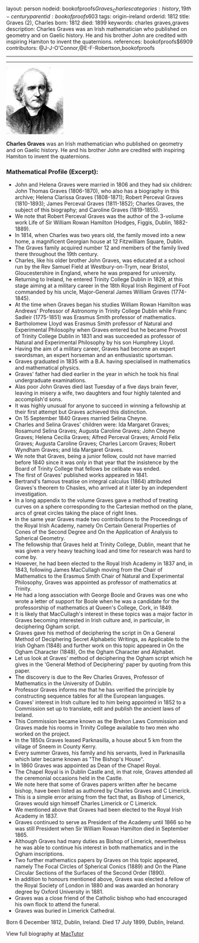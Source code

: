 layout: person
nodeid: bookofproofs$Graves_Charles
categories: history,19th-century
parentid: bookofproofs$603
tags: origin-ireland
orderid: 1812
title: Graves (2), Charles
born: 1812
died: 1899
keywords: charles graves,graves
description: Charles Graves was an Irish mathematician who published on geometry and on Gaelic history. He and his brother John are credited with inspiring Hamiton to invent the quaternions.
references: bookofproofs$6909
contributors: @J-J-O'Connor,@E-F-Robertson,bookofproofs

---



---

![Graves_Charles.jpg](https://github.com/bookofproofs/bookofproofs.github.io/blob/main/_sources/_assets/images/portraits/Graves_Charles.jpg?raw=true)

**Charles Graves** was an Irish mathematician who published on geometry and on Gaelic history. He and his brother John are credited with inspiring Hamiton to invent the quaternions.

### Mathematical Profile (Excerpt):
* John and Helena Graves were married in 1806 and they had six children: John Thomas Graves (1806-1870), who also has a biography in this archive; Helena Clarissa Graves (1808-1871); Robert Perceval Graves (1810-1893); James Perceval Graves (1811-1852); Charles Graves, the subject of this biography; and Caroline Graves (1819-1855).
* We note that Robert Perceval Graves was the author of the 3-volume work Life of Sir William Rowan Hamilton (Hodges, Figgis, Dublin, 1882-1889).
* In 1814, when Charles was two years old, the family moved into a new home, a magnificent Georgian house at 12 Fitzwilliam Square, Dublin.
* The Graves family acquired number 12 and members of the family lived there throughout the 19th  century.
* Charles, like his older brother John Graves, was educated at a school run by the Rev Samuel Field at Westbury-on-Trym, near Bristol, Gloucestershire in England, where he was prepared for university.
* Returning to Ireland, he entered Trinity College Dublin in 1829, at this stage aiming at a military career in the 18th  Royal Irish Regiment of Foot commanded by his uncle, Major-General James William Graves (1774-1845).
* At the time when Graves began his studies William Rowan Hamilton was Andrews' Professor of Astronomy in Trinity College Dublin while Franc Sadleir (1775-1851) was Erasmus Smith professor of mathematics.
* Bartholomew Lloyd was Erasmus Smith professor of Natural and Experimental Philosophy when Graves entered but he became Provost of Trinity College Dublin in 1831 and was succeeded as professor of Natural and Experimental Philosophy by his son Humphrey Lloyd.
* Having the aim of a military career, Graves had become an expert swordsman, an expert horseman and an enthusiastic sportsman.
* Graves graduated in 1835 with a B.A. having specialised in mathematics and mathematical physics.
* Graves' father had died earlier in the year in which he took his final undergraduate examinations.
* Alas poor John Graves died last Tuesday of a five days brain fever, leaving in misery a wife, two daughters and four highly talented and accomplish'd sons.
* It was highly unusual for anyone to succeed in winning a fellowship at their first attempt but Graves achieved this distinction.
* On 15 September 1840 Graves married Selina Cheyne.
* Charles and Selina Graves' children were: Ida Margaret Graves; Rosamund Selina Graves; Augusta Caroline Graves; John Cheyne Graves; Helena Cecilia Graves; Alfred Perceval Graves; Arnold Felix Graves; Augusta Caroline Graves; Charles Larcom Graves; Robert Wyndham Graves; and Ida Margaret Graves.
* We note that Graves, being a junior fellow, could not have married before 1840 since it was only in that year that the insistence by the Board of Trinity College that fellows be celibate was ended.
* The first of Graves' published works appeared in 1841.
* Bertrand's famous treatise on integral calculus (1864) attributed Graves's theorem to Chasles, who arrived at it later by an independent investigation.
* In a long appendix to the volume Graves gave a method of treating curves on a sphere corresponding to the Cartesian method on the plane, arcs of great circles taking the place of right lines.
* In the same year Graves made two contributions to the Proceedings of the Royal Irish Academy, namely On Certain General Properties of Cones of the Second Degree and On the Application of Analysis to Spherical Geometry.
* The fellowship that Graves held at Trinity College, Dublin, meant that he was given a very heavy teaching load and time for research was hard to come by.
* However, he had been elected to the Royal Irish Academy in 1837 and, in 1843, following James MacCullagh moving from the Chair of Mathematics to the Erasmus Smith Chair of Natural and Experimental Philosophy, Graves was appointed as professor of mathematics at Trinity.
* He had a long association with George Boole and Graves was one who wrote a letter of support for Boole when he was a candidate for the professorship of mathematics at Queen's College, Cork, in 1849.
* It is likely that MacCullagh's interest in these topics was a major factor in Graves becoming interested in Irish culture and, in particular, in deciphering Ogham script.
* Graves gave his method of deciphering the script in On a General Method of Deciphering Secret Alphabetic Writings, as Applicable to the Irish Ogham (1848) and further work on this topic appeared in On the Ogham Character (1848), On the Ogham Character and Alphabet.
* Let us look at Graves' method of deciphering the Ogham script which he gives in the 'General Method of Deciphering' paper by quoting from this paper.
* The discovery is due to the Rev Charles Graves, Professor of Mathematics in the University of Dublin.
* Professor Graves informs me that he has verified the principle by constructing sequence tables for all the European languages.
* Graves' interest in Irish culture led to him being appointed in 1852 to a Commission set up to translate, edit and publish the ancient laws of Ireland.
* This Commission became known as the Brehon Laws Commission and Graves made his rooms in Trinity College available to two men who worked on the project.
* In the 1850s Graves leased Parknasilla, a house about 5 km from the village of Sneem in County Kerry.
* Every summer Graves, his family and his servants, lived in Parknasilla which later became known as "The Bishop's House".
* In 1860 Graves was appointed as Dean of the Chapel Royal.
* The Chapel Royal is in Dublin Castle and, in that role, Graves attended all the ceremonial occasions held in the Castle.
* We note here that some of Graves papers written after he became bishop, have been listed as authored by Charles Graves and C Limerick.
* This is a simple error arising from the fact that, as Bishop of Limerick, Graves would sign himself Charles Limerick or C Limerick.
* We mentioned above that Graves had been elected to the Royal Irish Academy in 1837.
* Graves continued to serve as President of the Academy until 1866 so he was still President when Sir William Rowan Hamilton died in September 1865.
* Although Graves had many duties as Bishop of Limerick, nevertheless he was able to continue his interest in both mathematics and in the Ogham inscriptions.
* Two further mathematics papers by Graves on this topic appeared, namely The Focal Circles of Spherical Conics (1889) and On the Plane Circular Sections of the Surfaces of the Second Order (1890).
* In addition to honours mentioned above, Graves was elected a fellow of the Royal Society of London in 1880 and was awarded an honorary degree by Oxford University in 1881.
* Graves was a close friend of the Catholic bishop who had encouraged his own flock to attend the funeral.
* Graves was buried in Limerick Cathedral.

Born 6 December 1812, Dublin, Ireland. Died 17 July 1899, Dublin, Ireland.

View full biography at [MacTutor](https://mathshistory.st-andrews.ac.uk/Biographies/Graves_Charles/)
